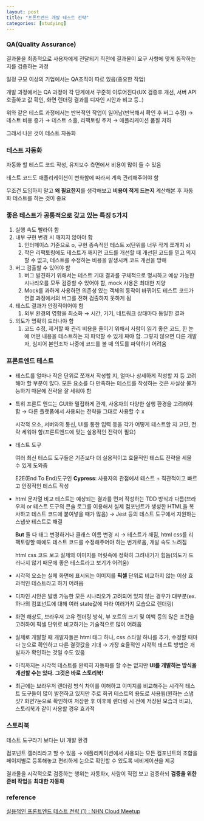 ```yaml
---
layout: post
title: "프론트엔드 개발 테스트 전략"
categories: [studying]
---
```


### QA(Quality Assurance)

결과물을 최종적으로 사용자에게 전달되기 직전에 결과물이 요구 사항에 맞게 동작하는 지를 검증하는 과정

일정 규모 이상의 기업에서는 QA조직이 따로 있음(중요한 작업)

개발 과정에서는 QA 과정이 각 단계에서 꾸준히 이루어진다(UX 검증후 개선, 서버 API 호출하고 값 확인, 화면 렌더링 결과를 디자인 시안과 비교 등..)

위와 같은 테스트 과정에서는 반복적인 작업이 일어남(반복해서 확인 후 버그 수정) → 테스트 비용 증가 → 테스트 소홀, 리팩토링 주저 → 애플리케이션 품질 저하

그래서 나온 것이 테스트 자동화

### **테스트 자동화**

자동화 할 테스트 코드 작성, 유지보수 측면에서 비용이 많이 들 수 있음

테스트 코드도 애플리케이션이 변화함에 따라서 계속 관리해주어야 함

무조건 도입하지 말고 **왜 필요한지**를 생각해보고 **비용이 적게 드는지** 계산해본 후 자동화 테스트를 하는 것이 중요

### **좋은 테스트가 공통적으로 갖고 있는 특징 5가지**

1. 실행 속도 빨라야 함
2. 내부 구현 변경 시 깨지지 않아야 함
   1. 인터페이스 기준으로 o, 구현 종속적인 테스트 x(단위를 너무 작게 쪼개지 x)
   2. 작은 리팩토링에도 테스트가 깨지면 코드를 개선할 때 개선된 코드를 믿고 의지할 수 없고, 테스트를 수정하는 비용을 발생시켜 코드 개선을 방해
3. 버그 검출할 수 있어야 함
   1. 버그 발견하기 위해서는 테스트 기대 결과를 구체적으로 명시하고 예상 가능한 시나리오를 모두 검증할 수 있어야 함, mock 사용은 최대한 지양
   2. Mock를 과하게 사용하면 의존성 있는 객체의 동작이 바뀌어도 테스트 코드가 연결 과정에서의 버그를 전혀 검출하지 못하게 됨
4. 테스트 결과가 안정적이어야 함
   1. 외부 환경의 영향을 최소화 → 시간, 기기, 네트워크 상태마다 동일한 결과
5. 의도가 명확히 드러나야 함
   1. 코드 수정, 제거할 때 관리 비용을 줄이기 위해서 사람이 읽기 좋은 코드, 한 눈에 어떤 내용을 테스트하는 지 파악할 수 있게 짜야 함. 그렇지 않으면 다른 개발자, 심지어 본인조차 나중에 코드를 볼 때 의도를 파악하기 어려움

### **프론트엔드 테스트**

- 테스트를 얼마나 작은 단위로 쪼개서 작성할 지, 얼마나 상세하게 작성할 지 등 고려해야 할 부분이 많다. 모든 요소를 다 만족하는 테스트를 작성하는 것은 사실상 불가능하기 때문에 전략을 잘 세워야 함
- 특히 프론트 엔드는 GUI와 밀접하게 관계, 사용자의 다양한 실행 환경을 고려해야 함 → 다른 플랫폼에서 사용되는 전략을 그대로 사용할 수 x

  시각적 요소, 서버와의 통신, UI를 통한 입력 등을 각가 어떻게 테스트할 지 고민, 전략 세워야 함(프론트엔드에 맞는 실용적인 전략이 필요)

- 테스트 도구

  여러 최신 테스트 도구들은 기존보다 더 실용적이고 효율적인 테스트 전략을 세울 수 있게 도와줌

  E2E(End To End)도구인 **Cypress**: 사용자의 관점에서 테스트 + 직관적이고 빠르고 안정적인 테스트 작성

- html 문자열 비교 테스트는 예상되는 결과를 먼저 작성하는 TDD 방식과 다름(브라우저 or 테스트 도구의 콘솔 로그를 이용해서 실제 컴포넌트가 생성한 HTML을 복사하고 테스트 코드에 붙여넣을 때가 많음) → Jest 등의 테스트 도구에서 지원하는 스냅샷 테스트로 해결

  **But** 둘 다 태그 변경하거나 클래스 이름 변경 시 → 테스트가 깨짐, html css를 리팩토링할 때에도 테스트 코드를 수정해주어야 하는 번거로움, 개발 속도 느려짐

  html css 코드 보고 실제의 이미지를 머릿속에 정확히 그려내기가 힘듬(의도가 드러나지 않기 때문에 좋은 테스트라고 보기가 어려움)

- 시각적 요소는 실제 화면에 표시되는 이미지를 **픽셀** 단위로 비교하지 않는 이상 효과적인 테스트라고 하기 어려움
- 디자인 시안은 발생 가능한 모든 시나리오가 고려되어 있지 않는 경우가 대부분(ex. 하나의 컴포넌트에 대해 여러 state값에 따라 여러가지 모습으로 렌더링)
- 화면 해상도, 브라우저 고유 렌더링 방식, 뷰 포트의 크기 및 여백 등의 많은 조건을 고려하여 픽셀 단위로 비교하기는 기술적으로 많이 어려움

- 실제로 개발할 때 개발자들은 html 태그 하나, css 스타일 하나를 추가, 수정할 때마다 눈으로 확인하고 다른 결괏값을 기대 → 가장 효율적인 시각적 테스트 방법은 개발자가 확인하는 것일 수도 있음
- 아직까지는 시각적 테스트를 완벽히 자동화를 할 수는 없지만 **UI를 개발하는 방식을 개선할 수는 있다. 그것은 바로 스토리북!**

* 최근에는 브라우저 렌더링 방식 차이를 이해하고 이미지를 비교해주는 시각적 테스트 도구들이 많이 발전하고 있지만 주로 회귀 테스트의 용도로 사용됨(원하는 스냅샷? 화면?눈으로 확인하여 저장한 후 이후에 렌더링 시 전에 저장된 모습과 비교), 스토리북과 같이 사용할 경우 효과적

### **스토리북**

테스트 도구라기 보다는 UI 개발 환경

컴포넌트 갤러리라고 할 수 있음 → 애플리케이션에서 사용되는 모든 컴포넌트의 조합을 페이지별로 등록해놓고 편리하게 눈으로 확인할 수 있도록 네비게이션을 제공

결과물을 시각적으로 검증하는 행위는 자동화x, 사람이 직접 보고 검증하되 **검증을 위한 준비 작업**을 **최대한 자동화**

### reference

[실용적인 프론트엔드 테스트 전략 (1) : NHN Cloud Meetup](https://meetup.toast.com/posts/174)
